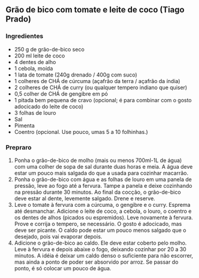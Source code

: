 ## Grão de bico com tomate e leite de coco (Tiago Prado)

### Ingredientes
* 250 g de grão-de-bico seco
* 200 ml leite de coco
* 4 dentes de alho
* 1 cebola, moída
* 1 lata de tomate (240g drenado / 400g com suco)
* 1 colheres de CHÁ de cúrcuma (açafrão da terra / açafrão da índia)
* 2 colheres de CHÁ de curry (ou qualquer tempero indiano que quiser)
* 0,5 colher de CHÁ de gengibre em pó
* 1 pitada bem pequena de cravo (opcional; é para combinar com o gosto adocicado do leite de coco)
* 3 folhas de louro
* Sal
* Pimenta
* Coentro (opcional. Use pouco, umas 5 a 10 folhinhas.)

### Prepraro

1. Ponha o grão-de-bico de molho (mais ou menos 700ml-1L de água) com uma colher de
sopa de sal durante duas horas e meia. A água deve estar um pouco mais salgada do
que a usada para cozinhar macarrão.
2. Ponha o grão-de-bico com água e as folhas de louro em uma panela de pressão, leve
ao fogo até a fervura. Tampe a panela e deixe cozinhando na pressão durante 30
minutos. Ao final da cocção, o grão-de-bico deve estar al dente, levemente salgado.
Drene e reserve.
3. Leve o tomate à fervura com a cúrcuma, o gengibre e o curry. Esprema até
desmanchar. Adicione o leite de coco, a cebola, o louro, o coentro e os dentes de alhos
(picados ou espremidos). Leve novamente à fervura. Prove e corrija o tempero, se
necessário. O gosto é adocicado, mas deve ser picante. O caldo pode estar um pouco
menos salgado que o desejado, pois vai evaporar depois.
4. Adicione o grão-de-bico ao caldo. Ele deve estar coberto pelo molho. Leve à fervura e
depois abaixe o fogo, deixando cozinhar por 20 a 30 minutos. A idéia é deixar um caldo
denso o suficiente para não escorrer, mas ainda a ponto de poder ser absorvido por
arroz. Se passar do ponto, é só colocar um pouco de água.
